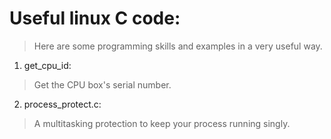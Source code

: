 # Useful linux C code:
> Here are some programming skills and examples in a very useful way.

1. get_cpu_id: 
> Get the CPU box's serial number.

2. process_protect.c: 
> A multitasking protection to keep your process running singly.
